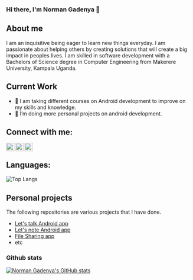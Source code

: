 ### Hi there, I'm Norman Gadenya  👋 

## About me
I am an inquisitive being eager to learn new things everyday. 
I am passionate about helping others by creating solutions that will create a big impact in peoples lives.
I am skilled in software development with a Bachelors of Science degree in Computer Engineering from Makerere University, Kampala Uganda.

## Current Work
- 🔭 I am taking different courses on Android development to improve on my skills and knowledge.
- 🌱 I’m doing more personal projects on android development.

## Connect with me:

[<img align="left" alt="GadenyaN   | Twitter" width="22px" src="https://cdn.jsdelivr.net/npm/simple-icons@v3/icons/twitter.svg" />][twitter]
[<img align="left" alt="Norman Gadenya | LinkedIn" width="22px" src="https://cdn.jsdelivr.net/npm/simple-icons@v3/icons/linkedin.svg" />][linkedin]
[<img align="left" alt="GadenyaNorman | Instagram" width="22px" src="https://cdn.jsdelivr.net/npm/simple-icons@v3/icons/instagram.svg" />][instagram]

<br />



## Languages:

![Top Langs](https://github-readme-stats.vercel.app/api/top-langs/?username=NormanGadenya&theme=tokyonight)


## Personal projects
The following repositories are various projects that I have done.
- [Let's talk Android app](https://github.com/NormanGadenya/Let-s-Talk-App.git )
- [Let's note Android app](https://github.com/NormanGadenya/lets_note.git)
- [File Sharing app](https://github.com/NormanGadenya/file-server.git)
- etc


 ### Github stats

  [![Norman Gadenya's GitHub stats](https://github-readme-stats.vercel.app/api?username=NormanGadenya)](https://github.com/anuraghazra/github-readme-stats)


[twitter]: https://twitter.com/GadenyaN
[instagram]: https://www.instagram.com/gadenyanorman/
[linkedin]: https://www.linkedin.com/in/norman-gadenya-ba1a2289/

